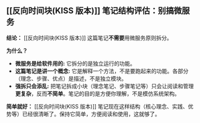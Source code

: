 ## [[反向时间块(KISS 版本)]] 笔记结构评估：别搞微服务

**结论：** [[反向时间块(KISS 版本)]] 这篇笔记**不需要**用微服务原则拆分。

**为什么？**

*   **微服务是给软件用的:** 它拆分的是独立运行的功能。
*   **这篇笔记是讲一个概念:** 它是解释一个方法，不是要跑起来的功能。各部分（理念、步骤、优点）是描述，不是独立模块。
*   **强拆只会添乱:** 把笔记拆成小块（理念笔记、步骤笔记等）只会让阅读和管理**更复杂**，反而**不简单**。笔记的目的是方便你理解，不是模仿系统架构。

**简单就好：** [[反向时间块(KISS 版本)]] 笔记现在这样结构（核心理念、实践、优势等）已经很清晰了。保持它简单，方便阅读和使用，这就够了。
